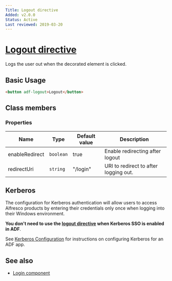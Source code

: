 ```yaml
---
Title: Logout directive
Added: v2.0.0
Status: Active
Last reviewed: 2019-03-20
---
```


# [Logout directive](../../../lib/core/directives/logout.directive.ts "Defined in logout.directive.ts")

Logs the user out when the decorated element is clicked.

## Basic Usage

```html
<button adf-logout>Logout</button>
```

## Class members

### Properties

| Name | Type | Default value | Description |
| --- | --- | --- | --- |
| enableRedirect | `boolean` | true | Enable redirecting after logout |
| redirectUri | `string` | "/login" | URI to redirect to after logging out. |

## Kerberos

The configuration for Kerberos authentication will allow users to access Alfresco products by entering their credentials only once when logging into their Windows environment.

**You don't need to use the [logout directive](../../core/directives/logout.directive.md) when Kerberos SSO is enabled in ADF**.

See [Kerberos Configuration](../../../docs/user-guide/kerberos.md) for instructions on configuring Kerberos for an ADF app.

## See also

*   [Login component](../components/login.component.md)
